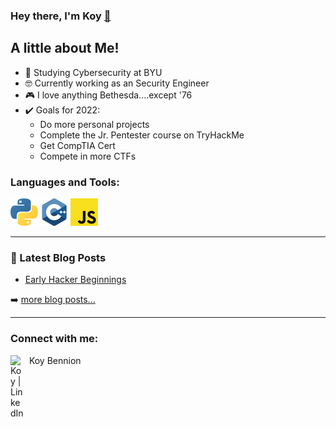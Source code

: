 ### Hey there, I'm Koy [👋]([Site](https://benni371.github.io/)) ###


## A little about Me!
- 🏫 Studying Cybersecurity at BYU
- 🤓 Currently working as an Security Engineer
- 🎮 I love anything Bethesda....except '76
- ✔️ Goals for 2022:
  - Do more personal projects
  - Complete the Jr. Pentester course on TryHackMe
  - Get CompTIA Cert
  - Compete in more CTFs


### Languages and Tools:  
<img src="./svg/python.svg" /> <img src="./svg/c++.svg"/> <img src="./svg/js.svg">

---

### 📕 Latest Blog Posts

<!-- BLOG-POST-LIST:START -->
- [Early Hacker Beginnings](https://benni371.github.io/jekyll/update/2021/12/22/welcome-to-jekyll.html)
<!-- BLOG-POST-LIST:END -->

➡️ [more blog posts...](https://benni371.github.io/blog/)

---
### Connect with me:

<a href="https://linkedin.com/in/koy-bennion-4b6318204"><img align="left" alt="Koy | LinkedIn" width="22px" src="https://cdn.jsdelivr.net/npm/simple-icons@v3/icons/linkedin.svg" /></a>&nbsp;&nbsp;Koy Bennion

<br />


<br />
<br />


[website]: https://benni371.github.io/
[linkedin]: https://linkedin.com/in/koy-bennion-4b6318204
